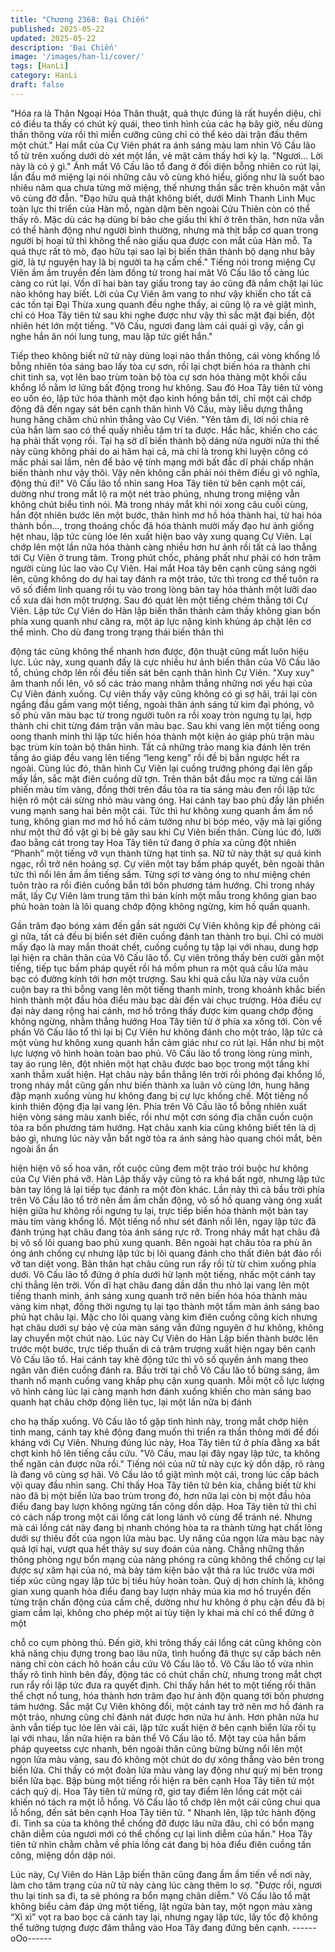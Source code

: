 ```yaml
---
title: "Chương 2368: Đại Chiến"
published: 2025-05-22
updated: 2025-05-22
description: 'Đại Chiến'
image: '/images/han-li/cover/'
tags: [HanLi]
category: HanLi
draft: false
---
```


"Hóa ra là Thân Ngoại Hóa Thân thuật, quả thực đúng là rất
huyền diệu, chỉ có điều ta thấy có chút kỳ quái, theo tình hình của
các hạ bây giờ, nếu dùng thần thông vừa rồi thì miễn cưỡng cũng
chỉ có thể kéo dài trận đấu thêm một chút." Hai mắt của Cự Viên
phát ra ánh sáng màu lam nhìn Vô Cấu lão tổ từ trên xuống dưới
dò xét một lần, vẻ mặt cảm thấy hơi kỳ lạ.
"Ngươi... Lời này là có ý gì." Ánh mắt Vô Cấu lão tổ đang ở đối
diện bỗng nhiên co rút lại, lần đầu mở miệng lại nói những câu vô
cùng khó hiểu, giống như là suốt bao nhiêu năm qua chưa từng
mở miệng, thế nhưng thần sắc trên khuôn mặt vẫn vô cùng đờ
đẫn.
"Đạo hữu quả thật không biết, dưới Minh Thanh Linh Mục toàn
lực thi triển của Hàn mỗ, ngàn dặm bên ngoài Cửu Thiên còn có
thể thấy rõ. Mặc dù các hạ dùng bí bảo che giấu thi khí ở trên
thân, hơn nữa vẫn có thể hành động như người bình thường,
nhưng mà thịt bắp cơ quan trong người bị hoại tử thì không thể
nào giấu qua được con mắt của Hàn mỗ. Ta quả thực rất tò mò,
đạo hữu tại sao lại bị biến thân thành bộ dạng như bây giờ, là tự
nguyện hay là bị người ta hạ cấm chế." Tiếng nói trong miệng Cự
Viên ầm ầm truyền đến làm đồng tử trong hai măt Vô Cấu lão tổ
càng lúc càng co rút lại. Vốn dĩ hai bàn tay giấu trong tay áo cũng
đã nắm chặt lại lúc nào không hay biết.
Lời của Cự Viên âm vang to như vậy khiến cho tất cả các tồn tại
Đại Thừa xung quanh đều nghe thấy, ai cũng lộ ra vẻ giật mình,
chỉ có Hoa Tây tiên tử sau khi nghe được như vậy thì sắc mặt đại
biến, đột nhiên hét lớn một tiếng.
"Vô Cấu, ngươi đang làm cái quái gì vậy, cần gì nghe hắn ăn nói
lung tung, mau lập tức giết hắn."

Tiếp theo không biết nữ tử này dùng loại nào thần thông, cái vòng
khổng lồ bỗng nhiên tỏa sáng bao lấy tòa cự sơn, rồi lại chợt biến
hóa ra thành chi chit tinh sa, vọt lên bao trùm toàn bộ tòa cự sơn
hóa thàng một khối cầu khổng lồ nằm lơ lửng bất động trong hư
không.
Sau đó Hoa Tây tiên tử vòng eo uốn éo, lập tức hóa thành một
đạo kinh hồng bắn tới, chỉ một cái chớp động đã đến ngay sát
bên cạnh thân hình Vô Cấu, mày liễu dựng thẳng hung hăng
chăm chú nhìn thẳng vào Cự Viên.
"Yên tâm đi, lời nói chia rẽ của hắn làm sao có thể quấy nhiễu
tâm trí ta được. Hắc hắc, khiến cho các hạ phải thất vọng rồi. Tại
hạ sở dĩ biến thành bộ dáng nửa người nửa thi thế này cũng
không phải do ai hãm hại cả, mà chỉ là trong khi luyện công có
mắc phải sai lầm, nên để bảo vệ tính mạng mới bất đắc dĩ phải
chấp nhận biến thành như vậy thôi. Vậy nên không cần phải nói
thêm điều gì vô nghĩa, động thủ đi!" Vô Cấu lão tổ nhìn sang Hoa
Tây tiên tử bên cạnh một cái, dường như trong mắt lộ ra một nét
trào phúng, nhưng trong miệng vẫn không chút biểu tình nói.
Mà trong nháy mắt khi nói xong câu cuối cùng, hắn đột nhiên
bước lên một bước, thân hình mơ hồ hóa thành hai, từ hai hóa
thành bốn..., trong thoáng chốc đã hóa thành mười mấy đạo hư
ảnh giống hệt nhau, lập tức cùng lóe lên xuất hiện bao vây xung
quang Cự Viên. Lại chớp lên một lần nữa hóa thành càng nhiều
hơn hư ảnh rồi tất cả lao thẳng tới Cự Viên ở trung tâm.
Trong phút chốc, phảng phất như phải có hơn trăm người cùng
lúc lao vào Cự Viên.
Hai mắt Hoa tây bên cạnh cũng sáng ngời lên, cũng không do dự
hai tay đánh ra một trảo, tức thì trong cơ thể tuôn ra vô số điểm
linh quang rồi tụ vào trong lòng bàn tay hóa thành một lưỡi dao cổ
xưa dài hơn một trượng. Sau đó quát lên một tiếng chém thẳng
tới Cự Viên.
Lập tức Cự Viên do Hàn lập biến thân thành cảm thấy không gian
bốn phía xung quanh như căng ra, một áp lực nặng kinh khủng áp
chặt lên cơ thể mình. Cho dù đang trong trạng thái biến thân thì

động tác cũng không thể nhanh hơn được, độn thuật cũng mất
luôn hiệu lực.
Lúc này, xung quanh đấy là cực nhiều hư ảnh biến thân của Vô
Cấu lão tổ, chúng chớp lên rồi đều tiến sát bên cạnh thân hình Cự
Viên. "Xuy xuy" âm thanh nổi lên, vô số các trảo mang nhằm
thẳng những nơi yếu hại của Cự Viên đánh xuống.
Cự viên thấy vậy cũng không có gì sợ hãi, trái lại còn ngẩng đầu
gầm vang một tiếng, ngoài thân ánh sáng tử kim đại phóng, vô số
phù văn màu bạc từ trong người tuôn ra rồi xoay tròn ngưng tụ
lại, hợp thành chi chit từng đám trận văn màu bạc. Sau khi vang
lên một tiếng oong oong thanh minh thì lập tức hiến hóa thành
một kiện áo giáp phù trận màu bạc trùm kín toàn bộ thân hình.
Tất cả những trảo mang kia đánh lên trên tầng áo giáp đều vang
lên tiếng “leng keng” rồi đề bị bắn ngược hết ra ngoài.
Cùng lúc đó, thân hình Cự Viên lại cuồng trướng phóng đại lên
gấp mấy lần, sắc mặt điên cuồng dữ tợn. Trên thân bắt đầu mọc
ra từng cái lân phiến màu tím vàng, đồng thời trên đầu tỏa ra tia
sáng màu đen rồi lập tức hiện rõ một cái sừng nhỏ màu vàng óng.
Hai cánh tay bao phủ đầy lân phiến vung mạnh sang hai bên một
cái.
Tức thì hư không xung quanh ầm ầm nổ tung, không gian mơ mơ
hồ hồ cảm tưởng như bị bóp méo, vậy mà lại giống như một thứ
đồ vật gì bị bẻ gãy sau khi Cự Viên biến thân. Cùng lúc đó, lưỡi
đao bằng cát trong tay Hoa Tây tiên tử đang ở phía xa cũng đột
nhiên “Phanh” một tiếng vỡ vụn thành từng hạt tinh sa.
Nữ tử này thật sự quá kinh ngạc, rồi trở nên hoảng sợ.
Cự viên một tay bấm pháp quyết, bên ngoài thân tức thì nổi lên
ầm ầm tiếng sấm. Từng sợi tơ vàng óng to như miệng chén tuôn
trào ra rồi điên cuồng bắn tới bốn phương tám hướng.
Chỉ trong nháy mắt, lấy Cự Viên làm trung tâm thì bán kính một
mẫu trong không gian bao phủ hoàn toàn là lôi quang chớp động
không ngừng, kim hồ quấn quanh.

Gần trăm đạo bóng xám đến gần sát người Cự Viên không kịp đề
phòng cái gì nữa, tất cả đều bị biển sét điên cuồng đánh tan
thành tro bụi.
Chỉ có mười mấy đạo là may mắn thoát chết, cuống cuồng tụ tập
lại với nhau, dung hợp lại hiện ra chân thân của Vô Cấu lão tổ.
Cự viên trông thấy bèn cười gằn một tiếng, tiếp tục bấm pháp
quyết rồi há mồm phun ra một quả cầu lửa màu bạc có đường
kính tới hơn một trượng.
Sau khi quả cầu lửa này vừa cuồn cuộn bay ra thì bỗng vang lên
một tiếng thanh minh, trong khoảnh khắc biến hình thành một đầu
hỏa điểu màu bạc dài đến vài chục trượng.
Hỏa điểu cự đại này dang rộng hai cánh, mơ hồ trông thấy được
kim quang chớp động không ngừng, nhằm thẳng hướng Hoa Tây
tiên tử ở phía xa xông tới.
Còn về phần Vô Cấu lão tổ thì lại bị Cự Viên hư không đánh cho
một trảo, lập tức cả một vùng hư không xung quanh hắn cảm giác
như co rút lại. Hắn như bị một lực lượng vô hình hoàn toàn bao
phủ.
Vô Cấu lão tổ trong lòng rùng mình, tay áo rung lên, đột nhiên một
hạt châu được bao bọc trong một tầng khí xanh thẫm xuất hiện.
Hạt châu này bắn thẳng lên trời rồi phóng đại khổng lồ, trong
nháy mắt cũng gần như biến thành xa luân vô cùng lớn, hung
hăng đập mạnh xuống vùng hư không đang bị cự lực khống chế.
Một tiếng nổ kinh thiên động địa lại vang lên.
Phía trên Vô Cấu lão tổ bỗng nhiên xuất hiện vòng sáng màu
xanh biếc, rồi như một cơn sóng địa chấn cuồn cuộn tỏa ra bốn
phương tám hướng.
Hạt châu xanh kia cũng không biết tên là dị bảo gì, nhưng lúc này
vẫn bất ngờ tỏa ra ánh sáng hào quang chói mắt, bên ngoài ẩn ẩn

hiện hiện vô số hoa văn, rốt cuộc cũng đem một trảo trói buộc hư
không của Cự Viên phá vỡ.
Hàn Lập thấy vậy cũng tỏ ra khá bất ngờ, nhưng lập tức bàn tay
lông lá lại tiếp tục đánh ra một đòn khác.
Lần này thì cả bầu trời phía trên Vô Cấu lão tổ trở nên ầm ầm
chấn động, vô số hồ quang vàng óng xuất hiện giữa hư không rồi
ngưng tụ lại, trực tiếp biến hóa thành một bàn tay màu tím vàng
khổng lồ. Một tiếng nổ như sét đánh nổi lên, ngay lập tức đã đánh
trúng hạt châu đang tỏa ánh sáng rực rỡ.
Trong nháy mắt hạt châu đã bị vô số lôi quang bao phủ xung
quanh. Bên ngoài hạt châu tỏa ra phù ăn óng ánh chống cự
nhưng lập tức bị lôi quang đánh cho thất điên bát đảo rồi vỡ tan
diệt vong.
Bản thân hạt châu cũng run rẩy rồi từ từ chìm xuống phía dưới.
Vô Cấu lão tổ đứng ở phía dưới hừ lạnh một tiếng, nhấc một
cánh tay chỉ thẳng lên trời.
Vốn dĩ hạt châu đang dần dần thu nhỏ lại vang lên một tiếng
thanh minh, ánh sáng xung quanh trở nên biến hóa hóa thành
màu vàng kim nhạt, đồng thời ngưng tụ lại tạo thành một tấm màn
ánh sáng bao phủ hạt châu lại.
Mặc cho lôi quang vàng kim điên cuồng công kích nhưng hạt
châu dưới sự bảo vệ của màn sáng vẫn đứng nguyên ở hư
không, không lay chuyển một chút nào.
Lúc này Cự Viên do Hàn Lập biến thành bước lên trước một
bước, trực tiếp thuấn di cả trăm trượng xuất hiện ngay bên cạnh
Vô Cấu lão tổ. Hai cánh tay khẽ động tức thì vô số quyền ảnh
mang theo ngân văn điên cuồng đánh ra.
Bầu trời tại chỗ Vô Cấu lão tổ bừng sáng, âm thanh nổ mạnh
cuồng vang khắp phụ cận xung quanh. Mỗi một cỗ lực lượng vô
hình càng lúc lại càng mạnh hơn đánh xuống khiến cho màn sáng
bao quanh hạt châu chớp động liên tục, lại một lần nữa bị đánh

cho hạ thấp xuống.
Vô Cấu lão tổ gặp tình hình này, trong mắt chớp hiện tinh mang,
cánh tay khẽ động đang muốn thi triển ra thần thông mới để đối
kháng với Cự Viên.
Nhưng đúng lúc này, Hoa Tây tiên tử ở phía đằng xa bất chợt
kinh hô lên tiếng cầu cứu.
"Vô Cấu, mau lại đây ngay lập tức, ta không thể ngăn cản được
nữa rồi."
Tiếng nói của nữ tử này cực kỳ dồn dập, rõ ràng là đang vô cùng
sợ hãi.
Vô Cấu lão tổ giật mình một cái, trong lúc cấp bách vội quay đầu
nhìn sang.
Chỉ thấy Hoa Tây tiên tử bên kia, chẳng biết từ khi nào đã bị một
biển lửa bao trùm trong đó, hơn nữa lại còn bị một đầu hỏa điểu
đang bay lượn không ngừng tấn công dồn dập.
Hoa Tây tiên tử thì chỉ có cách nấp trong một cái lồng cát long
lánh vô cùng để tránh né.
Nhưng mà cái lồng cát này đang bị nhanh chóng hòa ta ra thành
từng hạt chất lỏng dưới sự thiêu đốt của ngọn lửa màu bạc.
Uy năng của ngọn lửa màu bạc này quá lợi hại, vượt qua hết thảy
sự suy đoán của nàng.
Chẳng những thần thông phòng ngự bổn mạng của nàng phóng
ra cũng không thể chống cự lại được sự xâm hại của nó, mà bảy
tám kiện bảo vật thả ra lúc trước vừa mới tiếp xúc cũng ngay lập
tức bị tiêu hủy hoàn toàn.
Quỷ dị hơn chính là, không gian xung quanh hỏa điểu đang bay
lượn nhảy múa kia mơ hồ truyền đến từng trận chấn động của
cấm chế, dường như hư không ở phụ cận đều đã bị giam cầm lại,
không cho phép một ai tùy tiện ly khai mà chỉ có thể đứng ở một

chỗ co cụm phòng thủ.
Đến giờ, khi trông thấy cái lồng cát cũng không còn khả năng chịu
đựng trong bao lâu nữa, tình huống đã thực sự cấp bách nên
nàng chỉ còn cách hô hoán cầu cứu Vô Cấu lão tổ.
Vô Cấu lão tổ vừa nhìn thấy rõ tình hình bên đấy, động tác có
chút chần chừ, nhưng trong mắt chợt run rẩy rồi lập tức đưa ra
quyết định.
Chỉ thấy hắn hét to một tiếng rồi thân thể chợt nổ tung, hóa thành
hơn trăm đạo hư ảnh độn quang tới bốn phương tám hướng.
Sắc mặt Cự Viên không đổi, một cánh tay trở nên mơ hồ đánh ra
một trảo, nhưng cũng chỉ đánh nát được hơn nửa hư ảnh.
Hơn phân nửa hư ảnh vẫn tiếp tục lóe lên vài cái, lập tức xuất
hiện ở bên cạnh biển lửa rồi tụ lại với nhau, lần nữa hiện ra bản
thể Vô Cấu lão tổ.
Một tay của hắn bấm pháp quyeetss cực nhanh, bên ngoài thân
cũng bừng bừng nổi lên một ngọn lửa màu vàng, sau đó không
một chút do dự xông thẳng vào bên trong biển lửa.
Chỉ thấy có một đoàn lửa màu vàng lay động như quỷ mị bên
trong biển lửa bạc. Bập bùng một tiếng rồi hiện ra bên cạnh Hoa
Tây tiên tử một cách quỷ dị.
Hoa Tây tiên tử mừng rỡ, giơ tay điểm lên lồng cát một cái khiến
nó tách ra một lỗ hổng.
Vô Cấu lão tổ chớp lên một cái cũng chui qua lỗ hổng, đến sát
bên cạnh Hoa Tây tiên tử.
" Nhanh lên, lập tức hành động đi. Tinh sa của ta không thể chống
đỡ được lâu nữa đâu, chỉ có bổn mạng chân diễm của ngươi mới
có thể chống cự lại linh diễm của hắn." Hoa Tây tiên tử nhìn chằm
chằm về phía lồng cát đang bị hỏa điểu điên cuồng tấn công,
miệng dồn dập nói.

Lúc này, Cự Viên do Hàn Lập biến thân cũng đang ầm ầm tiến về
nơi này, làm cho tâm trạng của nữ tử này càng lúc càng thêm lo
sợ.
"Được rồi, ngươi thu lại tinh sa đi, ta sẽ phóng ra bổn mạng chân
diễm."
Vô Cấu lão tổ mặt không biểu cảm đáp ứng một tiếng, lật ngửa
bàn tay, một ngọn màu xàng “Xì xì” vọt ra bao bọc cả cánh tay lại,
nhưng ngay lập tức, lấy tốc độ không thể tưởng tượng được đâm
thẳng vào Hoa Tây đang đứng bên cạnh.
------oOo------
